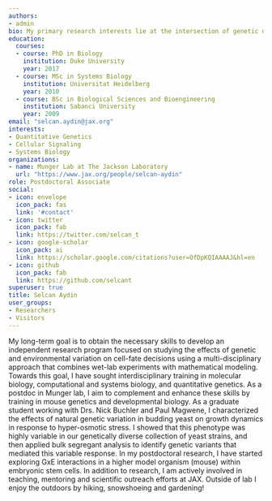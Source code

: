 ```yaml
---
authors:
- admin
bio: My primary research interests lie at the intersection of genetic diversity and environmental variability, with the specific goal of elucidating how GxE interactions perturb gene regulation and alter cell fate decisions during development. 
education:
  courses:
  - course: PhD in Biology
    institution: Duke University
    year: 2017
  - course: MSc in Systems Biology
    institution: Universitat Heidelberg
    year: 2010
  - course: BSc in Biological Sciences and Bioengineering
    institution: Sabanci University
    year: 2009
email: "selcan.aydin@jax.org"
interests:
- Quantitative Genetics
- Cellular Signaling
- Systems Biology
organizations:
- name: Munger Lab at The Jackson Laboratory
  url: "https://www.jax.org/people/selcan-aydin"
role: Postdoctoral Associate
social:
- icon: envelope
  icon_pack: fas
  link: '#contact'
- icon: twitter
  icon_pack: fab
  link: https://twitter.com/selcan_t
- icon: google-scholar
  icon_pack: ai
  link: https://scholar.google.com/citations?user=OfDpKQIAAAAJ&hl=en
- icon: github
  icon_pack: fab
  link: https://github.com/selcant
superuser: true
title: Selcan Aydin
user_groups:
- Researchers
- Visitors
---
```


My long-term goal is to obtain the necessary skills to develop an independent research program focused on studying the effects of genetic and environmental variation on cell-fate decisions using a multi-disciplinary approach that combines wet-lab experiments with mathematical modeling. Towards this goal, I have sought interdisciplinary training in molecular biology, computational and systems biology, and quantitative genetics. As a postdoc in Munger lab, I aim to complement and enhance these skills by training in mouse genetics and developmental biology. As a graduate student working with Drs. Nick Buchler and Paul Magwene, I characterized the effects of natural genetic variation in budding yeast on growth dynamics in response to hyper-osmotic stress. I showed that this phenotype was highly variable in our genetically diverse collection of yeast strains, and then applied bulk segregant analysis to identify genetic variants that mediated this variable response. In my postdoctoral research, I have started exploring GxE interactions in a higher model organism (mouse) within embryonic stem cells. In addition to research, I am actively involved in teaching, mentoring and scientific outreach efforts at JAX. Outside of lab I enjoy the outdoors by hiking, snowshoeing and gardening!
